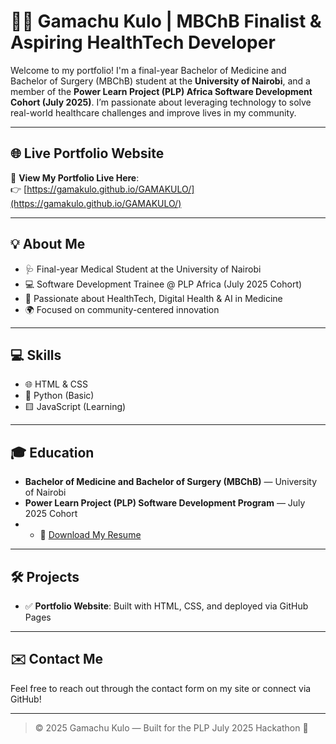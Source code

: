 # 👨‍⚕️ Gamachu Kulo | MBChB Finalist & Aspiring HealthTech Developer

Welcome to my portfolio! I'm a final-year Bachelor of Medicine and Bachelor of Surgery (MBChB) student at the **University of Nairobi**, and a member of the **Power Learn Project (PLP) Africa Software Development Cohort (July 2025)**. I’m passionate about leveraging technology to solve real-world healthcare challenges and improve lives in my community.

---

## 🌐 Live Portfolio Website

🔗 **View My Portfolio Live Here**:  
👉 [https://gamakulo.github.io/GAMAKULO/](https://gamakulo.github.io/GAMAKULO/)

---

## 💡 About Me

- 🩺 Final-year Medical Student at the University of Nairobi  
- 💻 Software Development Trainee @ PLP Africa (July 2025 Cohort)  
- 🚀 Passionate about HealthTech, Digital Health & AI in Medicine  
- 🌍 Focused on community-centered innovation

---

## 💻 Skills

- 🌐 HTML & CSS
- 🐍 Python (Basic)
- 🟨 JavaScript (Learning)

---

## 🎓 Education

- **Bachelor of Medicine and Bachelor of Surgery (MBChB)** — University of Nairobi  
- **Power Learn Project (PLP) Software Development Program** — July 2025 Cohort
- - 📄 [Download My Resume](assets/resume.pdf)

---

## 🛠️ Projects

- ✅ **Portfolio Website**: Built with HTML, CSS, and deployed via GitHub Pages

---

## ✉️ Contact Me

Feel free to reach out through the contact form on my site or connect via GitHub!

---

> © 2025 Gamachu Kulo — Built for the PLP July 2025 Hackathon 🚀
